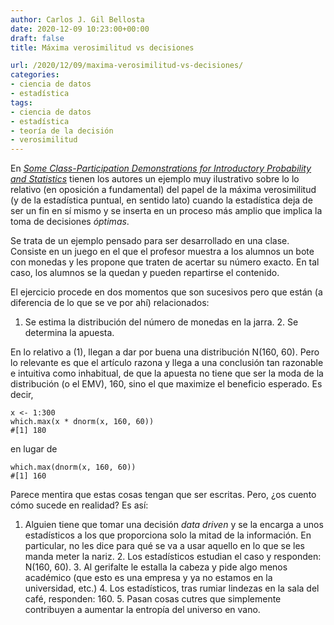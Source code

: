 ```yaml
---
author: Carlos J. Gil Bellosta
date: 2020-12-09 10:23:00+00:00
draft: false
title: Máxima verosimilitud vs decisiones

url: /2020/12/09/maxima-verosimilitud-vs-decisiones/
categories:
- ciencia de datos
- estadística
tags:
- ciencia de datos
- estadística
- teoría de la decisión
- verosimilitud
---
```





En _[Some Class-Participation Demonstrations for Introductory Probability and Statistics](https://www.researchgate.net/publication/247256806_Some_Class-Participation_Demonstrations_for_Introductory_Probability_and_Statistics)_ tienen los autores un ejemplo muy ilustrativo sobre lo lo relativo (en oposición a fundamental) del papel de la máxima verosimilitud (y de la estadística puntual, en sentido lato) cuando la estadística deja de ser un fin en sí mismo y se inserta en un proceso más amplio que implica la toma de decisiones _óptimas_.







Se trata de un ejemplo pensado para ser desarrollado en una clase. Consiste en un juego en el que el profesor muestra a los alumnos un bote con monedas y les propone que traten de acertar su número exacto. En tal caso, los alumnos se la quedan y pueden repartirse el contenido.







El ejercicio procede en dos momentos que son sucesivos pero que están (a diferencia de lo que se ve por ahí) relacionados:





  1. Se estima la distribución del número de monedas en la jarra.  2. Se determina la apuesta.





En lo relativo a (1), llegan a dar por buena una distribución N(160, 60). Pero lo relevante es que el artículo razona y llega a una conclusión tan razonable e intuitiva como inhabitual, de que la apuesta no tiene que ser la moda de la distribución (o el EMV), 160, sino el que maximize el beneficio esperado. Es decir,







    x <- 1:300
    which.max(x * dnorm(x, 160, 60))
    #[1] 180







en lugar de







    which.max(dnorm(x, 160, 60))
    #[1] 160







Parece mentira que estas cosas tengan que ser escritas. Pero, ¿os cuento cómo sucede en realidad? Es así:





  1. Alguien tiene que tomar una decisión _data driven_ y se la encarga a unos estadísticos a los que proporciona solo la mitad de la información. En particular, no les dice para qué se va a usar aquello en lo que se les manda meter la nariz.  2. Los estadísticos estudian el caso y responden: N(160, 60).  3. Al gerifalte le estalla la cabeza y pide algo menos académico (que esto es una empresa y ya no estamos en la universidad, etc.)  4. Los estadísticos, tras rumiar lindezas en la sala del café, responden: 160.  5. Pasan cosas cutres que simplemente contribuyen a aumentar la entropía del universo en vano.







